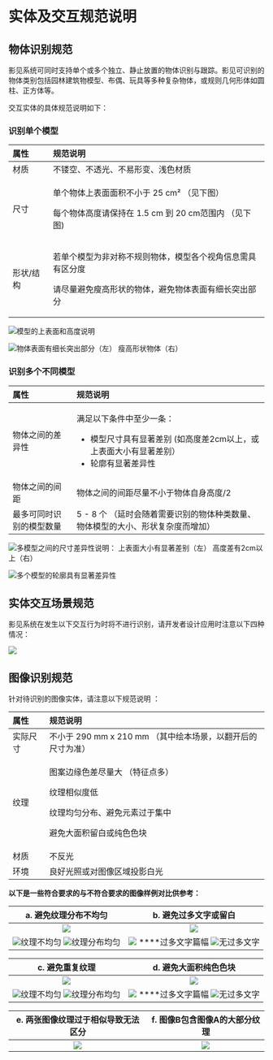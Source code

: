 # 实体及交互规范说明

## **物体识别规范**

影见系统可同时支持单个或多个独立、静止放置的物体识别与跟踪。影见可识别的物体类别包括园林建筑物模型、布偶、玩具等多种复杂物体，或规则几何形体如圆柱、正方体等。

交互实体的具体规范说明如下：

### **识别单个模型**

<table>
  <thead>
    <tr>
      <th style="text-align:left">属性</th>
      <th style="text-align:left">规范说明</th>
    </tr>
  </thead>
  <tbody>
    <tr>
      <td style="text-align:left">材质</td>
      <td style="text-align:left">不镂空、不透光、不易形变、浅色材质</td>
    </tr>
    <tr>
      <td style="text-align:left">尺寸</td>
      <td style="text-align:left">
        <p>单个物体上表面面积不小于 25 cm² （见下图）</p>
        <p>每个物体高度请保持在 1.5 cm 到 20 cm范围内 （见下图)</p>
      </td>
    </tr>
    <tr>
      <td style="text-align:left">形状/结构</td>
      <td style="text-align:left">
        <p>若单个模型为非对称不规则物体，模型各个视角信息需具有区分度</p>
        <p>请尽量避免瘦高形状的物体，避免物体表面有细长突出部分</p>
      </td>
    </tr>
  </tbody>
</table>

![&#x6A21;&#x578B;&#x7684;&#x4E0A;&#x8868;&#x9762;&#x548C;&#x9AD8;&#x5EA6;&#x8BF4;&#x660E;](https://lh3.googleusercontent.com/Ac8Mcrth2BABWz4W6Je4HdlNGm47jPLudXLkzjDEzm5p2gSL3kUrmW5ipHw97rnoCOZMoyeO_VUGNSAsdqgq1VnsHm4slpoF13W7cHAFtdAdUTaEUnCP1tBa4kJHmyKPb6ecIvHK)

![&#x7269;&#x4F53;&#x8868;&#x9762;&#x6709;&#x7EC6;&#x957F;&#x7A81;&#x51FA;&#x90E8;&#x5206;&#xFF08;&#x5DE6;&#xFF09;          &#x7626;&#x9AD8;&#x5F62;&#x72B6;&#x7269;&#x4F53;&#xFF08;&#x53F3;&#xFF09;](https://lh6.googleusercontent.com/8DAmXGkETz7Ah5siAzWQp3UqJlSGkDqxSfTutLkmg9aQk1ibhdopfSDMA6sQVxOtaIcXN9hljPc0VmVUIXmz3biJ9jpwKfOiYiQBBWbzj9onxs1KKcboMoOmoyENdp6TsHMA3mNk)

###  识别多个不同模型



<table>
  <thead>
    <tr>
      <th style="text-align:left">属性</th>
      <th style="text-align:left">规范说明</th>
    </tr>
  </thead>
  <tbody>
    <tr>
      <td style="text-align:left">物体之间的差异性</td>
      <td style="text-align:left">
        <p>满足以下条件中至少一条：</p>
        <ul>
          <li>模型尺寸具有显著差别 (如高度差2cm以上，或上表面大小有显著差别）</li>
          <li>轮廓有显著差异性</li>
        </ul>
      </td>
    </tr>
    <tr>
      <td style="text-align:left">物体之间的间距</td>
      <td style="text-align:left">物体之间的间距尽量不小于物体自身高度/2</td>
    </tr>
    <tr>
      <td style="text-align:left">最多可同时识别的模型数量</td>
      <td style="text-align:left">5 - 8 个 （延时会随着需要识别的物体种类数量、物体模型的大小、形状复杂度而增加）</td>
    </tr>
  </tbody>
</table>

![&#x591A;&#x6A21;&#x578B;&#x4E4B;&#x95F4;&#x7684;&#x5C3A;&#x5BF8;&#x5DEE;&#x5F02;&#x6027;&#x8BF4;&#x660E;&#xFF1A; &#x4E0A;&#x8868;&#x9762;&#x5927;&#x5C0F;&#x6709;&#x663E;&#x8457;&#x5DEE;&#x522B;&#xFF08;&#x5DE6;&#xFF09;  &#x9AD8;&#x5EA6;&#x5DEE;&#x6709;2cm&#x4EE5;&#x4E0A;&#xFF08;&#x53F3;&#xFF09;](https://lh3.googleusercontent.com/0xB2dNFj2q8oV-PFUH0Lki7US-aJWR8DhFWIrrGTace1-mJ5pj7kadbKk4FeW_1toKX_f7E4-f8rj6TEmuZ5AoFPjApRVycJJin0G-4thQanUwUlEJvJfZgheCsEnfwYkcIXBVpF)

![&#x591A;&#x4E2A;&#x6A21;&#x578B;&#x7684;&#x8F6E;&#x5ED3;&#x5177;&#x6709;&#x663E;&#x8457;&#x5DEE;&#x5F02;&#x6027;](https://lh4.googleusercontent.com/tnqk6UNJL6PGekg51ndbhs42y_3vjI_ezPGNaviayDoQsm-nRXDj1pkZbgDpqleKn5mJktPvqdbElkDrbBxyyntfpjXgKsQusXZkDx64RFEnxTbB6mIN820bZRo7lybqqED9_Bs4)

## **实体交互场景规范**

影见系统在发生以下交互行为时将不进行识别，请开发者设计应用时注意以下四种情况：  


![](https://lh3.googleusercontent.com/HpmN_1CCMVQAd-u2lrSGlphLN-OYjyARsObzgMLvSmaesR9Z8s33dypWkm6hyVc6FOfs9rq_VfSc7zVCEak0vbROazIdkPuD7OoahXUcVU3SU-V0g4xPsTP_96duE8KCHIB4Rc4C)

## **图像识别规范**

针对待识别的图像实体，请注意以下规范说明 ：

<table>
  <thead>
    <tr>
      <th style="text-align:left"><b>属性</b>
      </th>
      <th style="text-align:left">规范说明</th>
    </tr>
  </thead>
  <tbody>
    <tr>
      <td style="text-align:left">实际尺寸</td>
      <td style="text-align:left">不小于 290 mm x 210 mm （其中绘本场景，以翻开后的尺寸为准）</td>
    </tr>
    <tr>
      <td style="text-align:left">纹理</td>
      <td style="text-align:left">
        <p>图案边缘色差尽量大 （特征点多）</p>
        <p>纹理相似度低</p>
        <p>纹理均匀分布、避免元素过于集中</p>
        <p>避免大面积留白或纯色色块</p>
      </td>
    </tr>
    <tr>
      <td style="text-align:left">材质</td>
      <td style="text-align:left">不反光</td>
    </tr>
    <tr>
      <td style="text-align:left">环境</td>
      <td style="text-align:left">良好光照或对图像区域投影白光</td>
    </tr>
  </tbody>
</table>  
  


**以下是一些符合要求的与不符合要求的图像样例对比供参考：**  


|  **a. 避免纹理分布不均匀** | **b. 避免过多文字或留白** |
| :---: | :---: |
| ![](https://lh4.googleusercontent.com/2irg7_Q-27WYZEt77z7rzlJDmNxBS_XPlFILZ9PfDieSkmcYDSRjftId7664h_7rX_yZsrS0b0g-Dd9Cvm_wKHM3AcovzFg2sQFvLKiBl66xA3w5j5k6kcTSi5_CFmmT3gCHV3zG) | ![](https://lh4.googleusercontent.com/nzhEE0-i1XxzazBrldXPk0wPWWrVnXV6Rpg3LFkgfqGTrx4WI1W4pPaS7YYf4IzHSfYlcD9cgtTJTzjGpr6mCOqCqCHoqfeVbAlbCimJTZ1ULJn7-R_olA1xL3w3pHqUAg2m7unw) |
| ![](https://lh5.googleusercontent.com/i7SH7jbqdxqyHs3hBD7skBSkwuUX0Czd_OsMV2EqT9ag0WyyWxUtPs-dfnqskGIj2EffQM8PpHar4ivJ-6JEVGOtqFTpkk60RbuZCR-4A_IW3itWhsT1A2yVrD2CW_TKCXjQ34lM)纹理不均匀             ![](https://lh6.googleusercontent.com/M9eBY1H1r5CpYDiGDPhpG0R2zCTCc7NNRkoDtjur-DdZf6rClaTNufPaNsydkSB1kRvOVT7D6cHZUYWTOCnwIZ53pH7ZQXE6kkhu0eBe6rzhsx-VyndM3fWYZ70HiSSquEaZjuxo)纹理分布均匀  | ![](https://lh5.googleusercontent.com/i7SH7jbqdxqyHs3hBD7skBSkwuUX0Czd_OsMV2EqT9ag0WyyWxUtPs-dfnqskGIj2EffQM8PpHar4ivJ-6JEVGOtqFTpkk60RbuZCR-4A_IW3itWhsT1A2yVrD2CW_TKCXjQ34lM)   ****过多文字篇幅              ![](https://lh6.googleusercontent.com/M9eBY1H1r5CpYDiGDPhpG0R2zCTCc7NNRkoDtjur-DdZf6rClaTNufPaNsydkSB1kRvOVT7D6cHZUYWTOCnwIZ53pH7ZQXE6kkhu0eBe6rzhsx-VyndM3fWYZ70HiSSquEaZjuxo)无过多文字 |

| **c. 避免重复纹理** |                   **d. 避免大面积纯色色块** |
| :---: | :---: |
| ![](https://lh3.googleusercontent.com/L0LT4epC7QyihsTh6r7qJL_LjyDeUGyz-wx0YPvanzm0WVhTf-1kUKQev0LuFKwUho4ZCdyzpThhWiYrLnQQ4voE8PDWjfXZw1BVq8N3oDAli6_7cIr6b1xxoRx4y6h-j26QgizK) | ![](https://lh5.googleusercontent.com/jVL91Eu796UNeRglF5TXrWmTCAV0JSFgDlDTEzbGu4dVUpvhkZPKIkKTjntwumhj5idpzqyWkEJNREuAnJ2JsbpK_uX9-g4tz7HbIQw6rqbKKfzodnIf4WAuescyTUJXpTH_33Xh) |
| ![](https://lh5.googleusercontent.com/i7SH7jbqdxqyHs3hBD7skBSkwuUX0Czd_OsMV2EqT9ag0WyyWxUtPs-dfnqskGIj2EffQM8PpHar4ivJ-6JEVGOtqFTpkk60RbuZCR-4A_IW3itWhsT1A2yVrD2CW_TKCXjQ34lM)纹理不均匀             ![](https://lh6.googleusercontent.com/M9eBY1H1r5CpYDiGDPhpG0R2zCTCc7NNRkoDtjur-DdZf6rClaTNufPaNsydkSB1kRvOVT7D6cHZUYWTOCnwIZ53pH7ZQXE6kkhu0eBe6rzhsx-VyndM3fWYZ70HiSSquEaZjuxo)纹理分布均匀  | ![](https://lh5.googleusercontent.com/i7SH7jbqdxqyHs3hBD7skBSkwuUX0Czd_OsMV2EqT9ag0WyyWxUtPs-dfnqskGIj2EffQM8PpHar4ivJ-6JEVGOtqFTpkk60RbuZCR-4A_IW3itWhsT1A2yVrD2CW_TKCXjQ34lM)   ****过多文字篇幅              ![](https://lh6.googleusercontent.com/M9eBY1H1r5CpYDiGDPhpG0R2zCTCc7NNRkoDtjur-DdZf6rClaTNufPaNsydkSB1kRvOVT7D6cHZUYWTOCnwIZ53pH7ZQXE6kkhu0eBe6rzhsx-VyndM3fWYZ70HiSSquEaZjuxo)无过多文字 |



| **e. 两张图像纹理过于相似导致无法区分** | **f. 图像B包含图像A的大部分纹理** |
| :---: | :---: |
| ![](https://lh6.googleusercontent.com/3g9EUtbpoHaaB97mcwgMw7ew3ClO9Xr5lTSu_O9qtQ1YfHm5ETTG_V2cHsHMcC-Iu0IDEWyDWi39WiF8gMt3BV8D9Ltn3Mvk7TExquluRvRB-X2x5ytoOoVyXKRCGvlhxY7fTkYG) | ![](https://lh3.googleusercontent.com/gfSDSKsx4Z5Tu2-XZWHBKKU86AVyulF9lA9mH2lgqNCpezkhxmAO5Cqvd27HuFoDtAEA-0q-FEj53VxQMa51lx2kozbcUtGIPDDl2XtkR8sBDIAMCAf7sRZM5P9HDqz6Goy94145) |

